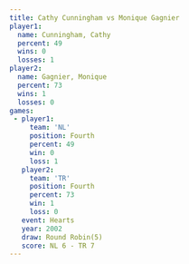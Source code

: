 ```yaml
---
title: Cathy Cunningham vs Monique Gagnier
player1:                 
  name: Cunningham, Cathy
  percent: 49            
  wins: 0                
  losses: 1              
player2:                 
  name: Gagnier, Monique 
  percent: 73            
  wins: 1                
  losses: 0              
games:
 - player1:          
     team: 'NL'      
     position: Fourth
     percent: 49     
     win: 0          
     loss: 1         
   player2:          
     team: 'TR'      
     position: Fourth
     percent: 73     
     win: 1          
     loss: 0         
   event: Hearts       
   year: 2002          
   draw: Round Robin(5)
   score: NL 6 - TR 7  
---
```

